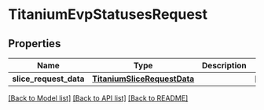 # TitaniumEvpStatusesRequest


## Properties
Name | Type | Description | Notes
------------ | ------------- | ------------- | -------------
**slice_request_data** | [**TitaniumSliceRequestData**](TitaniumSliceRequestData.md) |  | [optional] 

[[Back to Model list]](../README.md#documentation-for-models) [[Back to API list]](../README.md#documentation-for-api-endpoints) [[Back to README]](../README.md)


